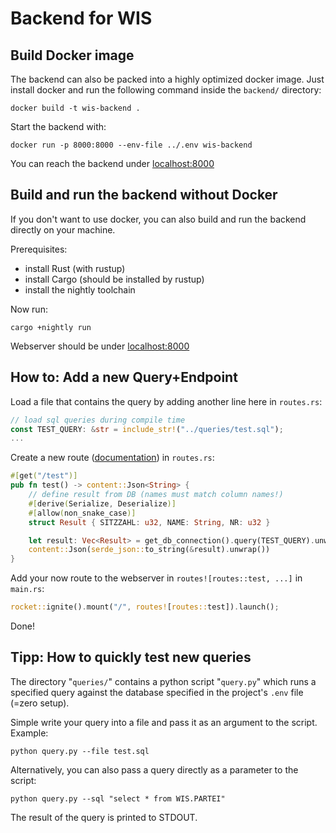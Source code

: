 Backend for WIS
=====

## Build Docker image
The backend can also be packed into a highly optimized docker image. Just install docker and run the following command inside the `backend/` directory:
```
docker build -t wis-backend .
```
Start the backend with:
```
docker run -p 8000:8000 --env-file ../.env wis-backend
```
You can reach the backend under [localhost:8000](localhost:8000)

## Build and run the backend without Docker
If you don't want to use docker, you can also build and run the backend directly on your machine.

Prerequisites:
 - install Rust (with rustup)
 - install Cargo (should be installed by rustup)
 - install the nightly toolchain

Now run:
```
cargo +nightly run
```
Webserver should be under [localhost:8000](localhost:8000)


## How to: Add a new Query+Endpoint

Load a file that contains the query by adding another line here in `routes.rs`:
```rust
// load sql queries during compile time
const TEST_QUERY: &str = include_str!("../queries/test.sql");
...
```
Create a new route ([documentation](https://github.com/SergioBenitez/Rocket)) in `routes.rs`:
```rust
#[get("/test")]
pub fn test() -> content::Json<String> {
    // define result from DB (names must match column names!)
    #[derive(Serialize, Deserialize)]
    #[allow(non_snake_case)]
    struct Result { SITZZAHL: u32, NAME: String, NR: u32 }

    let result: Vec<Result> = get_db_connection().query(TEST_QUERY).unwrap().try_into().unwrap();
    content::Json(serde_json::to_string(&result).unwrap())
}
```

Add your now route to the webserver in `routes![routes::test, ...]` in `main.rs`:
```rust
rocket::ignite().mount("/", routes![routes::test]).launch();
```
Done!

## Tipp: How to quickly test new queries
The directory "`queries/`" contains a python script "`query.py`" which runs a specified query against the database specified in the project's `.env` file (=zero setup).

Simple write your query into a file and pass it as an argument to the script. Example:
```
python query.py --file test.sql
```
Alternatively, you can also pass a query directly as a parameter to the script:
```
python query.py --sql "select * from WIS.PARTEI"
```

The result of the query is printed to STDOUT.
